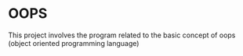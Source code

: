 # OOPS
This project involves the program related to the basic concept of oops (object oriented programming language)
